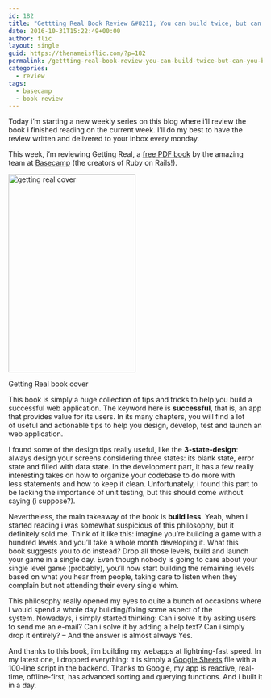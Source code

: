 ```yaml
---
id: 182
title: "Gettting Real Book Review &#8211; You can build twice, but can you build half?"
date: 2016-10-31T15:22:49+00:00
author: flic
layout: single
guid: https://thenameisflic.com/?p=182
permalink: /gettting-real-book-review-you-can-build-twice-but-can-you-build-half/
categories:
  - review
tags:
  - basecamp
  - book-review
---
```


Today i&#8217;m starting a new weekly series on this blog where i&#8217;ll review the book i finished reading on the current week. I&#8217;ll do my best to have the review written and delivered to your inbox every monday.

This week, i&#8217;m reviewing Getting Real, a [free PDF book](https://basecamp.com/about/books/Getting%20Real.pdf) by the amazing team at [Basecamp](http://Basecamp.com) (the creators of Ruby on Rails!).

<div style="width: 262px" class="wp-caption aligncenter">
  <img class="" src="https://3.basecamp-static.com/bcxhq/assets/about/books/Getting-Real-ed8a26c61d21cf29fd919d6b8c27cd6106c54ccd997beb0be469b47f0f7ea822.jpg" alt="getting real cover" width="252" height="393" />
  
  <p class="wp-caption-text">
    Getting Real book cover
  </p>
</div>

This book is simply a huge collection of tips and tricks to help you build a successful web application. The keyword here is **successful**, that is, an app that provides value for its users. In its many chapters, you will find a lot of useful and actionable tips to help you design, develop, test and launch an web application.

I found some of the design tips really useful, like the **3-state-design**: always design your screens considering three states: its blank state, error state and filled with data state. In the development part, it has a few really interesting takes on how to organize your codebase to do more with less statements and how to keep it clean. Unfortunately, i found this part to be lacking the importance of unit testing, but this should come without saying (i suppose?).

Nevertheless, the main takeaway of the book is **build less**. Yeah, when i started reading i was somewhat suspicious of this philosophy, but it definitely sold me. Think of it like this: imagine you&#8217;re building a game with a hundred levels and you&#8217;ll take a whole month developing it. What this book suggests you to do instead? Drop all those levels, build and launch your game in a single day. Even though nobody is going to care about your single level game (probably), you&#8217;ll now start building the remaining levels based on what you hear from people, taking care to listen when they complain but not attending their every single whim.

This philosophy really opened my eyes to quite a bunch of occasions where i would spend a whole day building/fixing some aspect of the system. Nowadays, i simply started thinking: Can i solve it by asking users to send me an e-mail? Can i solve it by adding a help text? Can i simply drop it entirely? &#8211; And the answer is almost always Yes.

And thanks to this book, i&#8217;m building my webapps at lightning-fast speed. In my latest one, i dropped everything: it is simply a [Google Sheets](https://bitly.com/trocatrocanaweb) file with a 100-line script in the backend. Thanks to Google, my app is reactive, real-time, offline-first, has advanced sorting and querying functions. And i built it in a day.
